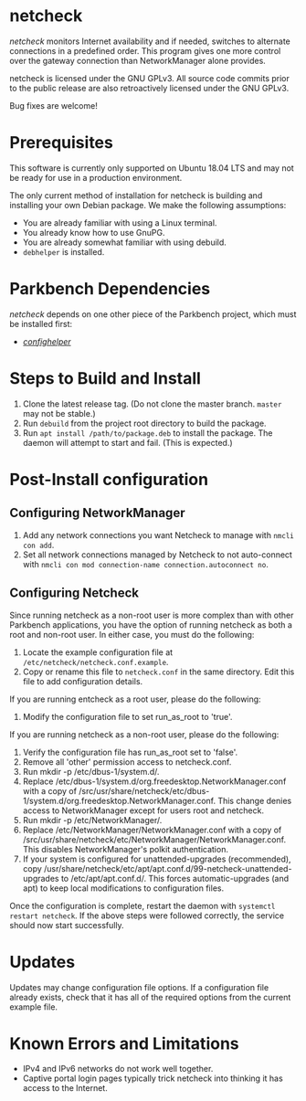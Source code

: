 # netcheck

_netcheck_ monitors Internet availability and if needed, switches to alternate connections in a predefined order. This program gives one more control over the gateway connection than NetworkManager alone provides.

netcheck is licensed under the GNU GPLv3. All source code commits prior to the public release are also retroactively licensed under the GNU GPLv3.

Bug fixes are welcome!

# Prerequisites

This software is currently only supported on Ubuntu 18.04 LTS and may not be ready for use in a production environment.

The only current method of installation for netcheck is building and installing your own Debian package. We make the following assumptions:

*    You are already familiar with using a Linux terminal.
*    You already know how to use GnuPG.
*    You are already somewhat familiar with using debuild.
*    `debhelper` is installed.

# Parkbench Dependencies

_netcheck_ depends on one other piece of the Parkbench project, which must be installed first:

* [_confighelper_](https://github.com/park-bench/confighelper)

# Steps to Build and Install

1. Clone the latest release tag. (Do not clone the master branch. `master` may not be stable.)
2. Run `debuild` from the project root directory to build the package.
3. Run `apt install /path/to/package.deb` to install the package. The daemon will attempt to start and fail. (This is expected.)

# Post-Install configuration

## Configuring NetworkManager
1. Add any network connections you want Netcheck to manage with `nmcli con add`.
2. Set all network connections managed by Netcheck to not auto-connect with `nmcli con mod connection-name connection.autoconnect no`.

## Configuring Netcheck

Since running netcheck as a non-root user is more complex than with other Parkbench applications, you have the option of running netcheck as both a root and non-root user. In either case, you must do the following:

1. Locate the example configuration file at `/etc/netcheck/netcheck.conf.example`.
2. Copy or rename this file to `netcheck.conf` in the same directory. Edit this file to add configuration details.

If you are running entcheck as a root user, please do the following:

1. Modify the configuration file to set run_as_root to 'true'.

If you are running netcheck as a non-root user, please do the following:

1. Verify the configuration file has run_as_root set to 'false'.
2. Remove all 'other' permission access to netcheck.conf.
3. Run mkdir -p /etc/dbus-1/system.d/.
4. Replace /etc/dbus-1/system.d/org.freedesktop.NetworkManager.conf with a copy of /src/usr/share/netcheck/etc/dbus-1/system.d/org.freedesktop.NetworkManager.conf. This change denies access to NetworkManager except for users root and netcheck.
5. Run mkdir -p /etc/NetworkManager/.
6. Replace /etc/NetworkManager/NetworkManager.conf with a copy of /src/usr/share/netcheck/etc/NetworkManager/NetworkManager.conf. This disables NetworkManager's polkit authentication.
7. If your system is configured for unattended-upgrades (recommended), copy /usr/share/netcheck/etc/apt/apt.conf.d/99-netcheck-unattended-upgrades to /etc/apt/apt.conf.d/. This forces automatic-upgrades (and apt) to keep local modifications to configuration files.

Once the configuration is complete, restart the daemon with `systemctl restart netcheck`. If the above steps were followed correctly, the service should now start successfully.

# Updates

Updates may change configuration file options. If a configuration file already exists, check that it has all of the required options from the current example file.

# Known Errors and Limitations

* IPv4 and IPv6 networks do not work well together.
* Captive portal login pages typically trick netcheck into thinking it has access to the Internet.
